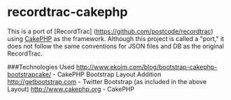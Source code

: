 recordtrac-cakephp
==================
This is a port of [RecordTrac] (https://github.com/postcode/recordtrac) using [CakePHP](http://www.cakephp.org) as the framework. 
Although this project is called a "port," it does not follow the same conventions for JSON files and DB as the original RecordTrac.

###Technologies Used
http://www.ekoim.com/blog/bootstrap-cakephp-bootstrapcake/ - CakePHP Bootstrap Layout Addition
http://getbootstrap.com - Twitter Bootstrap (as included in the above Layout)
http://www.cakephp.org - CakePHP
